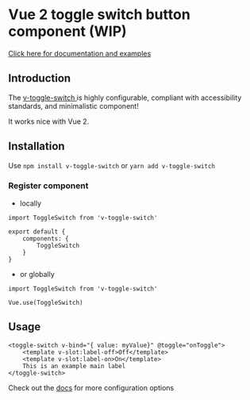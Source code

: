 # Vue 2 toggle switch button component (WIP)

[Click here for documentation and examples](https://v-toggle-switch.netlify.app/)

## Introduction

The [v-toggle-switch ](https://www.npmjs.com/package/v-toggle-switch) is highly configurable, compliant with accessibility standards, and minimalistic component!

It works nice with Vue 2.

## Installation

Use `npm install v-toggle-switch` or `yarn add v-toggle-switch`

### Register component

-   locally

```
import ToggleSwitch from 'v-toggle-switch'

export default {
	components: {
		ToggleSwitch
	}
}
```

-   or globally

```
import ToggleSwitch from 'v-toggle-switch'

Vue.use(ToggleSwitch)
```

## Usage

```
<toggle-switch v-bind="{ value: myValue}" @toggle="onToggle">
	<template v-slot:label-off>Off</template>
	<template v-slot:label-on>On</template>
	This is an example main label
</toggle-switch>
```

Check out the [docs](https://v-toggle-switch.netlify.app/) for more configuration options
